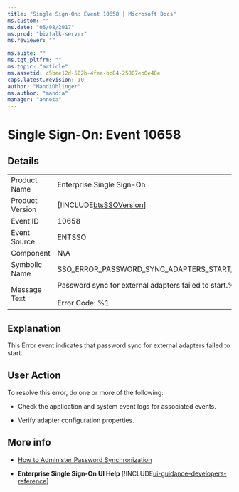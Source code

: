 ```yaml
---
title: "Single Sign-On: Event 10658 | Microsoft Docs"
ms.custom: ""
ms.date: "06/08/2017"
ms.prod: "biztalk-server"
ms.reviewer: ""

ms.suite: ""
ms.tgt_pltfrm: ""
ms.topic: "article"
ms.assetid: c5bee12d-502b-4fee-bc84-25807eb0e48e
caps.latest.revision: 10
author: "MandiOhlinger"
ms.author: "mandia"
manager: "anneta"
---
```

# Single Sign-On: Event 10658
## Details  

|                 |                                                                                   |
|-----------------|-----------------------------------------------------------------------------------|
|  Product Name   |                             Enterprise Single Sign-On                             |
| Product Version |            [!INCLUDE[btsSSOVersion](../includes/btsssoversion-md.md)]             |
|    Event ID     |                                       10658                                       |
|  Event Source   |                                      ENTSSO                                       |
|    Component    |                                        N\A                                        |
|  Symbolic Name  |                   SSO_ERROR_PASSWORD_SYNC_ADAPTERS_START_FAILED                   |
|  Message Text   | Password sync for external adapters failed to start.%r<br /><br /> Error Code: %1 |

## Explanation  
 This Error event indicates that password sync for external adapters failed to start.  

## User Action  
 To resolve this error, do one or more of the following:  

-   Check the application and system event logs for associated events.  

-   Verify adapter configuration properties.  

## More info  

- [How to Administer Password Synchronization](../core/how-to-administer-password-synchronization.md)  

- **Enterprise Single Sign-On UI Help** [!INCLUDE[ui-guidance-developers-reference](../includes/ui-guidance-developers-reference.md)]
